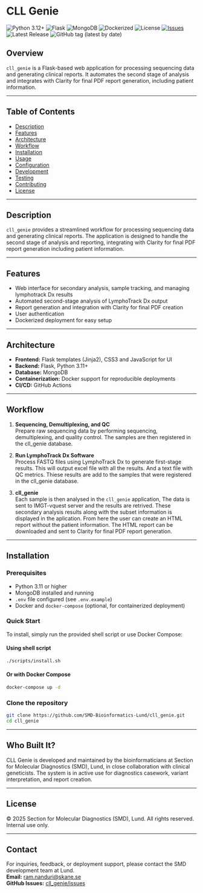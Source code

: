 # CLL Genie

![Python 3.12+](https://img.shields.io/badge/python-3.12+-orange.svg)
![Flask](https://img.shields.io/badge/framework-Flask-indigo)
![MongoDB](https://img.shields.io/badge/database-MongoDB-brightgreen)
![Dockerized](https://img.shields.io/badge/docker-ready-blue)
![License](https://img.shields.io/badge/license-Proprietary-red)
[![Issues](https://img.shields.io/github/issues/ramsainanduri/cll_genie)](https://github.com/ramsainanduri/cll_genie/issues)
![Latest Release](https://img.shields.io/github/v/release/SMD-Bioinformatics-Lund/cll_genie?label=latest%20release)
![GitHub tag (latest by date)](https://img.shields.io/github/v/tag/SMD-Bioinformatics-Lund/cll_genie)

## Overview

`cll_genie` is a Flask-based web application for processing sequencing data and generating clinical reports. It automates the second stage of analysis and integrates with Clarity for final PDF report generation, including patient information.

---

## Table of Contents

- [Description](#description)
- [Features](#features)
- [Architecture](#architecture)
- [Workflow](#workflow)
- [Installation](#installation)
- [Usage](#usage)
- [Configuration](#configuration)
- [Development](#development)
- [Testing](#testing)
- [Contributing](#contributing)
- [License](#license)

---

## Description

`cll_genie` provides a streamlined workflow for processing sequencing data and generating clinical reports. The application is designed to handle the second stage of analysis and reporting, integrating with Clarity for final PDF report generation including patient information.

---

## Features

- Web interface for secondary analysis, sample tracking, and managing lymphotrack Dx results
- Automated second-stage analysis of LymphoTrack Dx output
- Report generation and integration with Clarity for final PDF creation
- User authentication
- Dockerized deployment for easy setup

---

## Architecture

- **Frontend:** Flask templates (Jinja2), CSS3 and JavaScript for UI
- **Backend:** Flask, Python 3.11+
- **Database:** MongoDB
- **Containerization:** Docker support for reproducible deployments
- **CI/CD:** GitHub Actions

---

## Workflow

1. **Sequencing, Demultiplexing, and QC**  
   Prepare raw sequencing data by performing sequencing, demultiplexing, and quality control. The samples are then registered in the cll_genie database.

2. **Run LymphoTrack Dx Software**  
   Process FASTQ files using LymphoTrack Dx to generate first-stage results. This will output excel  file with all the results. And a text file with QC metrics. Thiese results are add to the samples that were registered in the cll_genie database.

3. **cll_genie**  
    Each sample is then analysed in the `cll_genie` application, The data is sent to IMGT-vquest server and the results are retrived. These secondary analysis results along with the subset information is displayed in the aplication. From here the user can create an HTML report without the patient information. The HTML report can be downloaded and sent to Clarity for final PDF report generation.
---

## Installation

### Prerequisites

- Python 3.11 or higher
- MongoDB installed and running
- `.env` file configured (see `.env.example`)
- Docker and `docker-compose` (optional, for containerized deployment)

### Quick Start

To install, simply run the provided shell script or use Docker Compose:


#### Using shell script
```bash
./scripts/install.sh
```

#### Or with Docker Compose
```bash
docker-compose up -d
```

### Clone the repository

```bash
git clone https://github.com/SMD-Bioinformatics-Lund/cll_genie.git
cd cll_genie
```
---
## Who Built It?

CLL Genie is developed and maintained by the bioinformaticians at Section for Molecular Diagnostics (SMD), Lund, in close collaboration with clinical geneticists. The system is in active use for diagnostics casework, variant interpretation, and report creation.

---

## License

© 2025 Section for Molecular Diagnostics (SMD), Lund.
All rights reserved. Internal use only.

---

## Contact

For inquiries, feedback, or deployment support, please contact the SMD development team at Lund.   
**Email:** ram.nanduri@skane.se  
**GitHub Issues:** [cll_genie/issues](https://github.com/SMD-Bioinformatics-Lund//cll_genie/issues)
  
  
  
  